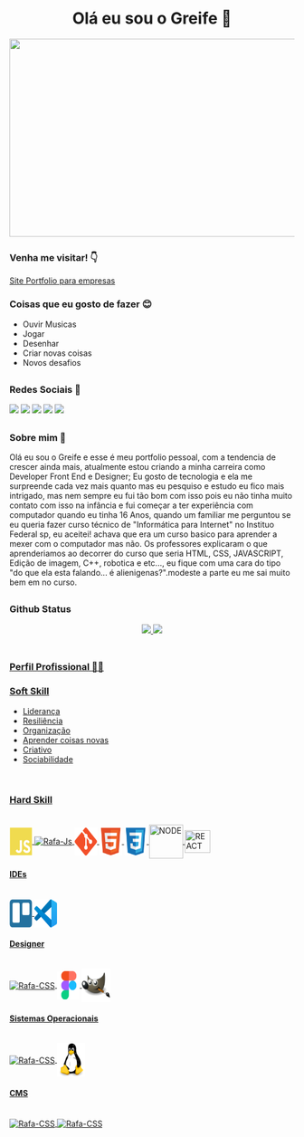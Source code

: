 
<div align="center">
  
# Olá eu sou o  Greife 💎

</div>

<div align="center">
  <img src="https://user-images.githubusercontent.com/99847920/194890230-fc68a8d3-342f-439b-932e-ea669a7b275b.png" width="600px" height="350px" />

  
</div>

 ### Venha me visitar! 👇

</div>
  
 <a href="https://greiphe.dognew.com.br/Greiph/"> Site Portfolio para empresas </a>  

<h3> Coisas que eu gosto de fazer 😊 </h3>
  
* Ouvir Musicas
* Jogar
* Desenhar 
* Criar novas coisas
* Novos desafios
  
##

<h3> Redes Sociais 👥 </h3>
  <a href="https://www.instagram.com/_greiph_/" target="_blank"><img src="https://img.shields.io/badge/-Instagram-%23E4405F?style=for-the-badge&logo=instagram&logoColor=white" target="_blank"></a>
     <a href="https://discord.gg/H99UvKZJ" target="_blank"><img src="https://img.shields.io/badge/- Discord -7289DA?style=for-the-badge&logo=discord&logoColor=white" target="_blank"></a>
  <a href = "mailto:contatogreifera.trabalho@gmail.com"><img src="https://img.shields.io/badge/-Gmail-%23333?style=for-the-badge&logo=gmail&logoColor=white" target="_blank"></a>
  <a href="https://www.linkedin.com/in/greiph-silva-1b548921a/" target="_blank"><img src="https://img.shields.io/badge/-LinkedIn-%230077B5?style=for-the-badge&logo=linkedin&logoColor=white" target="_blank"></a> 
   <a href="https://discord.gg/wagxzStdcR" target="_blank"><img src="https://img.shields.io/badge/Portfolio Profissional-7289DA?style=for-the-badge&logo=computer&logoColor=white" target="_blank"></a>


##

 
 <h3> Sobre mim 🧐 </h3> 
 
  Olá eu sou o Greife e esse é meu portfolio pessoal, com a tendencia de crescer ainda mais, atualmente estou criando a minha carreira como Developer Front End e Designer; Eu gosto de tecnologia e ela me surpreende cada vez mais quanto mas eu pesquiso e estudo eu fico mais intrigado, mas nem sempre eu fui tão bom com isso pois eu não tinha muito contato com isso na infância e fui começar a ter experiência com computador quando eu tinha 16 Anos, quando um familiar me perguntou se eu queria fazer curso técnico de "Informática para Internet" no Instituo Federal sp, eu aceitei! achava que era um curso basico para aprender a mexer com o computador mas não. Os professores explicaram o que aprenderiamos ao decorrer do curso que seria HTML, CSS, JAVASCRIPT, Edição de imagem, C++, robotica e etc..., eu fique com uma cara do tipo "do que ela esta falando... é alienigenas?".modeste a parte eu me sai muito bem em no curso.
  
<div>

##
  

<h3> Github Status </h3>

<div align="center">
  <a href="https://github.com/greiphE">
  <img height="160em" src="https://github-readme-stats.vercel.app/api?username=greiphe&show_icons=true&theme=radical&include_all_commits=true&count_private=true"/>
  <img height="160em" src="https://github-readme-stats.vercel.app/api/top-langs/?username=greiphe&layout=compact&langs_count=7&theme=radical"/>
</div>
    
<br />

##
  
<h3> Perfil Profissional 👨‍💻 </h3>

  <h3> Soft Skill </h3>
  
  - Liderança
  - Resiliência
  - Organização
  - Aprender coisas novas
  - Criativo
  - Sociabilidade

  <br />
  
  ### Hard Skill

  <div style="display: inline_block"><br>
  <img align="center" alt="Rafa-Js" height="50" width="40" title="JAVASCRIPT" src="https://raw.githubusercontent.com/devicons/devicon/master/icons/javascript/javascript-plain.svg">
      <img align="center" alt="Rafa-Js" height="50" width="50" title="BOOTSTRAP" src="https://github.com/Greiphe/Greiphe/assets/99847920/2124a8a2-5c22-4119-804b-cbd16a09bae2">
  <img align="center" alt="Rafa-React" height="50" width="40" title="GIT" src="https://raw.githubusercontent.com/devicons/devicon/master/icons/git/git-original.svg">
  <img align="center" alt="Rafa-HTML" height="50" width="40" title="HTML5" src="https://raw.githubusercontent.com/devicons/devicon/master/icons/html5/html5-original.svg">
  <img align="center" alt="Rafa-CSS" height="50" width="40" title="CSS3" src="https://raw.githubusercontent.com/devicons/devicon/master/icons/css3/css3-original.svg">
<img align="center" height="60" width="60" title="NODE" src="https://github.com/Greiphe/Greiphe/assets/99847920/f9ea5536-50ec-426a-b480-419c8e451102">
<img align="center" height="40" width="45" title="REACT" src="https://github.com/Greiphe/Greiphe/assets/99847920/1e5954d4-197c-4fa0-ba2e-3c6f4f174379">
</div>
  

 #### IDEs

  <div style="display: inline_block"><br>
      <img align="center" alt="Rafa-CSS" height="50" width="40" title="TRELLO" src="https://raw.githubusercontent.com/devicons/devicon/master/icons/trello/trello-plain.svg">
          <img align="center" alt="Rafa-CSS" height="50" width="40" title="VSCODE" src="https://raw.githubusercontent.com/devicons/devicon/master/icons/vscode/vscode-original.svg">

</div>

 #### Designer

  <div style="display: inline_block"><br>
      <img align="center" alt="Rafa-CSS" height="50" width="50" title="CANVA" src="https://github.com/Greiphe/Greiphe/assets/99847920/2ea0e952-9fc0-4223-8574-0e23fb4fd28a">
          <img align="center" alt="Rafa-CSS" height="50" width="40" title="FIGMA" src="https://raw.githubusercontent.com/devicons/devicon/master/icons/figma/figma-original.svg">
              <img align="center" alt="Rafa-CSS" height="60" width="50" title="GIMP" src="https://raw.githubusercontent.com/devicons/devicon/master/icons/gimp/gimp-original.svg">
</div>

 #### Sistemas Operacionais

  <div style="display: inline_block"><br>
          <img align="center" alt="Rafa-CSS" height="40" width="40" title="WINDOWS" src="https://github.com/Greiphe/Greiphe/assets/99847920/f05bada2-1dbe-48b0-bc7c-dd39f22a02e2">
              <img align="center" alt="Rafa-CSS" height="60" width="50" title="LINUX" src="https://raw.githubusercontent.com/devicons/devicon/master/icons/linux/linux-original.svg">
</div>

 #### CMS

  <div style="display: inline_block"><br>
  
  <img align="center" alt="Rafa-CSS" height="50" width="50" title="WORDDPRESS" src="https://github.com/Greiphe/Greiphe/assets/99847920/e1fdc100-a33b-41ab-940d-5cbe23247fcb">
      <img align="center" alt="Rafa-CSS" height="50" width="50" 
title="BOOTSTRAP STUDIO" src="https://github.com/Greiphe/Greiphe/assets/99847920/805d10ca-e1c3-4323-add5-637cb1d25e32">


</div>
  
<br />
